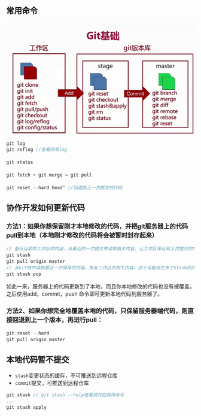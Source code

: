 ## 常用命令
![git](./img/git.png)
```js
git log
git reflog //查看所有log

git status

git fetch + git merge = git pull

git reset --hard head^ //回退到上一次提交的代码
```

## 协作开发如何更新代码

### 方法1：如果你想保留刚才本地修改的代码，并把git服务器上的代码pull到本地（本地刚才修改的代码将会被暂时封存起来）
```js
// 备份当前的工作区的内容，从最近的一次提交中读取相关内容，让工作区保证和上次提交的内容一致。同时，将当前的工作区内容保存到Git栈中。 
git stash  
git pull origin master  
// 从Git栈中读取最近一次保存的内容，恢复工作区的相关内容。由于可能存在多个Stash的内容，所以用栈来管理，pop会从最近的一个stash中读取内容并恢复。
git stash pop  
```

如此一来，服务器上的代码更新到了本地，而且你本地修改的代码也没有被覆盖，之后使用add，commit，push 命令即可更新本地代码到服务器了。

### 方法2、如果你想完全地覆盖本地的代码，只保留服务器端代码，则直接回退到上一个版本，再进行pull：
```js
git reset --hard  
git pull origin master  
```

## 本地代码暂不提交
- `stash`变更状态的缓存，不可推送到远程仓库
- `commit`提交，可推送到远程仓库
```js
git stash // git stash --help查看其对应具体命令
...
git stash apply
```